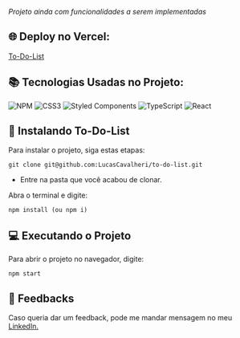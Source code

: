 *Projeto ainda com funcionalidades a serem implementadas*

## :globe_with_meridians: Deploy no Vercel:

<a href="https://to-do-list-three-amber.vercel.app/">To-Do-List</a>

## 📚 Tecnologias Usadas no Projeto:

![NPM](https://img.shields.io/badge/NPM-%23000000.svg?style=for-the-badge&logo=npm&logoColor=white)
![CSS3](https://img.shields.io/badge/css3-%231572B6.svg?style=for-the-badge&logo=css3&logoColor=white)
![Styled Components](https://img.shields.io/badge/styled--components-DB7093?style=for-the-badge&logo=styled-components&logoColor=white)
![TypeScript](https://img.shields.io/badge/typescript-%23007ACC.svg?style=for-the-badge&logo=typescript&logoColor=white)
![React](https://img.shields.io/badge/react-%2320232a.svg?style=for-the-badge&logo=react&logoColor=%2361DAFB)

## 🚀 Instalando To-Do-List

Para instalar o projeto, siga estas etapas:

```
git clone git@github.com:LucasCavalheri/to-do-list.git
```

* Entre na pasta que você acabou de clonar.

Abra o terminal e digite:

```
npm install (ou npm i)
```

## 💻 Executando o Projeto

Para abrir o projeto no navegador, digite:

```
npm start
```

## 🤝 Feedbacks

Caso queria dar um feedback, pode me mandar mensagem no meu <a href="https://www.linkedin.com/in/lucas-cavalheri/">LinkedIn.</a>
